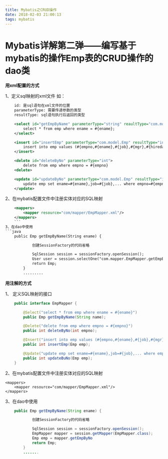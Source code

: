 ```yaml
---
title: Mybatis之CRUD操作
date: 2018-02-03 21:00:13
tags: mybatis
---
```

<h1>Mybatis详解第二弹——编写基于mybatis的操作Emp表的CRUD操作的dao类</h1>

**用xml配置的方式**

1、定义sql映射的xml文件 如：
```xml
	id: 是sql语句在xml文件的位置
	parameterType: 需要传递参数的类型
	resultType: sql语句执行后返回的类型 

	<select id="getEmpByName" parameterType="string" reaultType="com.model.Emp" >
	    select * from emp where ename = #{ename};
	</select>

	<insert id="insertEmp" parameterType="com.model.Emp" resultType="int">
	    insert into emp values (#{empno,#{ename},#{job},#{mgr},#{hiredate},#{sql},#{comm},#{deptno})
	</insert>            

	<delete id="deleteByNo" parameterType="int">
	    delete from emp where empno = #{empno}
	<delete>

	<update id="updateByNo" parameterType="com.model.Emp" resultType="int">
	    update emp set ename=#{ename},job=#{job},... where empno=#{empno} 
	</update>
```
2、在mybatis配置文件中注册实体对应的SQL映射
```xml
	<mappers>
	    <mapper resource="com/mapper/EmpMapper.xml"/>
	</mappers>
	```
3、在dao中使用
```java
	public Emp getEmpByName(String ename) {

	        创建SessionFactory的代码省略

	        SqlSession session = sessionFactory.openSession();
	        User user = session.selectOne("com.mapper.EmpMapper.getEmpByName", ename);
	        return Emp;
	    }
	    .........
```
**用注解的方式**

1、 定义SQL映射的接口
```java
	public interface EmpMapper {

	    @Select("select * from emp where ename = #{ename}")
	    public Emp getEmpByName(String name);

	    @Delete("delete from emp where empno = #{empno}")
	    public int deleteByNo(int empno);

	    @Insert("insert into emp values (#{empno,#{ename},#{job},#{mgr},#{hiredate},#{sql},#{comm},#{deptno})")
	    public int insertEmp(Emp emp);

	    @Update("update emp set ename=#{ename},job=#{job},... where empno=#{empno} ")
	    public int updateBuNo(Emp emp);
	}
```
2、在mybatis配置文件中注册实体对应的SQL映射

	<mappers>
	    <mapper resource="com/mapper/EmpMapper.xml"/>
	</mappers>
	
3、在dao中使用
```java
	public Emp getEmpByName(String ename) {

	        创建SessionFactory的代码省略

	        SqlSession session = sessionFactory.openSession();
	        EmpMapper mapper = session.getMapper(EmpMapper.class);
	        Emp emp = mapper.getEmpByNo
	        return Emp;
	    }
	    .......
```
